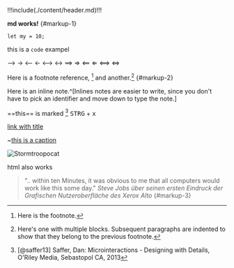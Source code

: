 
!!!include(./content/header.md)!!!

**md works!** {#markup-1}

```
let my = 10;
```

this is a `code` exampel


--> →
<-- ←
<--> ↔
==> ⇒
<== ⇐
<==> ⇔

Here is a footnote reference, [^fn1] and another.[^longnote] {#markup-2}

Here is an inline note.^[Inlines notes are easier to write, since
you don't have to pick an identifier and move down to type the
note.]

==this== is marked [^fn3] <kbd>STRG</kbd> + <kbd>x</kbd>

[link with title](http://nodeca.github.io/ "title text!")

~[this is a caption](/images/home/torch-patent.png)

![Stormtroopocat](https://octodex.github.com/images/stormtroopocat.jpg "The Stormtroopocat")

<p class="myclass">html also works</p>



> ".. within ten Minutes, it was obvious to me that all computers would work like this some day."
> <cite>Steve Jobs über seinen ersten Eindruck der Grafischen Nutzeroberfläche des Xerox Alto</cite> {#markup-3}



[^fn1]: Here is the footnote.

[^longnote]: Here's one with multiple blocks.
    Subsequent paragraphs are indented to show that they
belong to the previous footnote.

[^fn3]: [@saffer13] Saffer, Dan: Microinteractions - Designing with Details, O'Riley Media, Sebastopol CA, 2013


